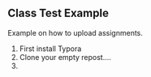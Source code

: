 ## Class Test Example

Example on how to upload assignments. 

1. First install Typora
2. Clone your empty repost....
3. 

